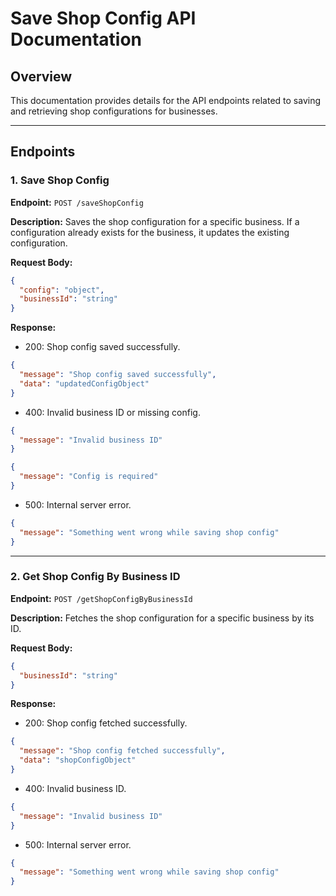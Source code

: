 # Save Shop Config API Documentation

## Overview
This documentation provides details for the API endpoints related to saving and retrieving shop configurations for businesses.

---

## Endpoints

### 1. Save Shop Config

**Endpoint:** `POST /saveShopConfig`

**Description:** Saves the shop configuration for a specific business. If a configuration already exists for the business, it updates the existing configuration.

**Request Body:**
```json
{
  "config": "object",
  "businessId": "string"
}
```

**Response:**
- 200: Shop config saved successfully.
```json
{
  "message": "Shop config saved successfully",
  "data": "updatedConfigObject"
}
```
- 400: Invalid business ID or missing config.
```json
{
  "message": "Invalid business ID"
}
```
```json
{
  "message": "Config is required"
}
```
- 500: Internal server error.
```json
{
  "message": "Something went wrong while saving shop config"
}
```

---

### 2. Get Shop Config By Business ID

**Endpoint:** `POST /getShopConfigByBusinessId`

**Description:** Fetches the shop configuration for a specific business by its ID.

**Request Body:**
```json
{
  "businessId": "string"
}
```

**Response:**
- 200: Shop config fetched successfully.
```json
{
  "message": "Shop config fetched successfully",
  "data": "shopConfigObject"
}
```
- 400: Invalid business ID.
```json
{
  "message": "Invalid business ID"
}
```
- 500: Internal server error.
```json
{
  "message": "Something went wrong while saving shop config"
}
```

